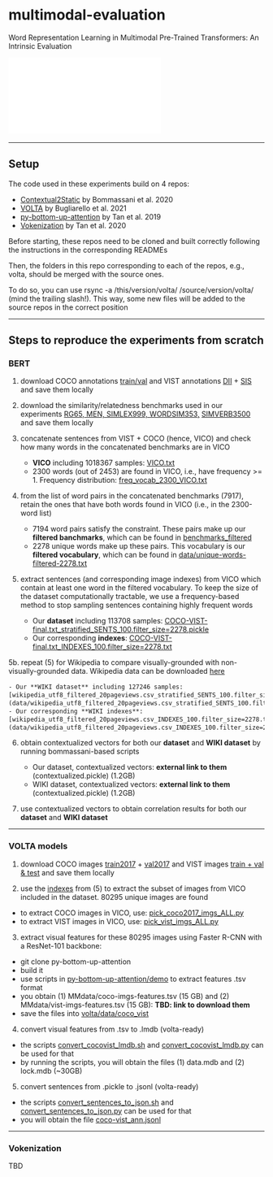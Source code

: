 # multimodal-evaluation
Word Representation Learning in Multimodal Pre-Trained Transformers: An Intrinsic Evaluation


![diagram](mm_tacl_image.pdf)


***

## Setup

The code used in these experiments build on 4 repos:

- [Contextual2Static](https://github.com/rishibommasani/Contextual2Static) by Bommassani et al. 2020
- [VOLTA](https://github.com/e-bug/volta) by Bugliarello et al. 2021
- [py-bottom-up-attention](https://github.com/airsplay/py-bottom-up-attention) by Tan et al. 2019
- [Vokenization](https://github.com/airsplay/vokenization) by Tan et al. 2020

Before starting, these repos need to be cloned and built correctly following the instructions in the corresponding READMEs

Then, the folders in this repo corresponding to each of the repos, e.g., volta, should be merged with the source ones. 

To do so, you can use rsync -a /this/version/volta/ /source/version/volta/ (mind the trailing slash!). This way, some new files will be added to the source repos in the correct position


***


## Steps to reproduce the experiments from scratch

### BERT

1. download COCO annotations [train/val](http://images.cocodataset.org/annotations/annotations_trainval2017.zip) and VIST annotations [DII](https://visionandlanguage.net/VIST/json_files/description-in-isolation/DII-with-labels.tar.gz) + [SIS](https://visionandlanguage.net/VIST/json_files/story-in-sequence/SIS-with-labels.tar.gz) and save them locally

2. download the similarity/relatedness benchmarks used in our experiments [RG65, MEN, SIMLEX999, WORDSIM353,](https://edatos.consorciomadrono.es/file.xhtml?persistentId=doi:10.21950/AQ1CVX/7DHDQW&version=2.2) [SIMVERB3500](https://github.com/JoonyoungYi/datasets/tree/master/simverb3500) and save them locally

3. concatenate sentences from VIST + COCO (hence, VICO) and check how many words in the concatenated benchmarks are in VICO

	- **VICO** including 1018367 samples: [VICO.txt](data/VICO.txt) 
	- 2300 words (out of 2453) are found in VICO, i.e., have frequency >= 1. Frequency distribution: [freq_vocab_2300_VICO.txt](stats/freq_vocab_2300_VICO.txt)

4. from the list of word pairs in the concatenated benchmarks (7917), retain the ones that have both words found in VICO (i.e., in the 2300-word list)

	- 7194 word pairs satisfy the constraint. These pairs make up our **filtered banchmarks**, which can be found in [benchmarks_filtered](benchmarks_filtered)
	- 2278 unique words make up these pairs. This vocabulary is our **filtered vocabulary**, which can be found in [data/unique-words-filtered-2278.txt](data/unique-words-filtered-2278.txt)

5. extract sentences (and corresponding image indexes) from VICO which contain at least one word in the filtered vocabulary. To keep the size of the dataset computationally tractable, we use a frequency-based method to stop sampling sentences containing highly frequent words

	- Our **dataset** including 113708 samples: [COCO-VIST-final.txt_stratified_SENTS_100.filter_size=2278.pickle](data/COCO-VIST-final.txt_stratified_SENTS_100.filter_size=2278.pickle)
	- Our corresponding **indexes**: [COCO-VIST-final.txt_INDEXES_100.filter_size=2278.txt](data/COCO-VIST-final.txt_INDEXES_100.filter_size=2278.txt)

5b. repeat (5) for Wikipedia to compare visually-grounded with non-visually-grounded data. Wikipedia data can be downloaded [here](https://storage.googleapis.com/lateral-datadumps/wikipedia_utf8_filtered_20pageviews.csv.gz)

	- Our **WIKI dataset** including 127246 samples: [wikipedia_utf8_filtered_20pageviews.csv_stratified_SENTS_100.filter_size=2278.pickle](data/wikipedia_utf8_filtered_20pageviews.csv_stratified_SENTS_100.filter_size=2278.pickle)
	- Our corresponding **WIKI indexes**: [wikipedia_utf8_filtered_20pageviews.csv_INDEXES_100.filter_size=2278.txt](data/wikipedia_utf8_filtered_20pageviews.csv_INDEXES_100.filter_size=2278.txt)

6. obtain contextualized vectors for both our **dataset** and **WIKI dataset** by running bommassani-based scripts 

	- Our dataset, contextualized vectors: **external link to them** (contextualized.pickle) (1.2GB)
	- WIKI dataset, contextualized vectors: **external link to them** (contextualized.pickle) (1.2GB)

7. use contextualized vectors to obtain correlation results for both our **dataset** and **WIKI dataset**


***

### VOLTA models


1. download COCO images [train2017](http://images.cocodataset.org/zips/train2017.zip) + [val2017](http://images.cocodataset.org/zips/val2017.zip) and VIST images [train + val & test](https://visionandlanguage.net/VIST/dataset.html) and save them locally

2. use the [indexes](data/COCO-VIST-final.txt_INDEXES_100.filter_size=2278.txt) from (5) to extract the subset of images from VICO included in the dataset. 80295 unique images are found

- to extract COCO images in VICO, use: [pick_coco2017_imgs_ALL.py](scripts/pick_coco2017_imgs_ALL.py)
- to extract VIST images in VICO, use: [pick_vist_imgs_ALL.py](scripts/pick_vist_imgs_ALL.py)

3. extract visual features for these 80295 images using Faster R-CNN with a ResNet-101 backbone:

- git clone py-bottom-up-attention
- build it
- use scripts in [py-bottom-up-attention/demo](../py-bottom-up-attention/demo) to extract features .tsv format
- you obtain (1) MMdata/coco-imgs-features.tsv (15 GB) and (2) MMdata/vist-imgs-features.tsv (15 GB): **TBD: link to download them**
- save the files into [volta/data/coco_vist](volta/data/coco_vist)

4. convert visual features from .tsv to .lmdb (volta-ready)

- the scripts [convert_cocovist_lmdb.sh](volta/data/coco_vist/convert_cocovist_lmdb.sh) and [convert_cocovist_lmdb.py](volta/data/coco_vist/convert_cocovist_lmdb.py) can be used for that
- by running the scripts, you will obtain the files (1) data.mdb and (2) lock.mdb (~30GB)

<!---
(these are in '/project/dmg_data/MMdata/imgfeats/volta/coco-vist_feat.lmdb' (30GB))
-->


5. convert sentences from .pickle to .jsonl (volta-ready)

- the scripts [convert_sentences_to_json.sh](volta/data/coco_vist/convert_sentences_to_json.sh) and [convert_sentences_to_json.py](volta/data/coco_vist/convert_sentences_to_json.py) can be used for that
- you will obtain the file [coco-vist_ann.jsonl](data/coco-vist_ann.jsonl)


***

### Vokenization

TBD



